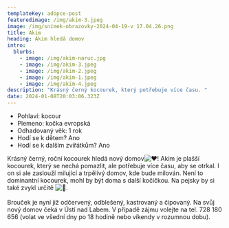 ```yaml
---
templateKey: adopce-post
featuredimage: /img/akim-3.jpeg
image: /img/snímek-obrazovky-2024-04-19-v 17.04.26.png
title: Akim
heading: Akim hledá domov
intro:
  blurbs:
    - image: /img/akim-naruc.jpg
    - image: /img/akim-3.jpeg
    - image: /img/akim-2.jpeg
    - image: /img/akim-1.jpeg
    - image: /img/akim-4.jpeg
description: "Krásný černý kocourek, který potřebuje více času. "
date: 2024-01-08T20:03:06.323Z
---
```

* Pohlaví: kocour
* Plemeno: kočka evropská
* Odhadovaný věk: 1 rok
* Hodí se k dětem? Ano
* Hodí se k dalším zvířátkům? Ano

Krásný černý, roční kocourek hledá nový domov![❤️](https://static.xx.fbcdn.net/images/emoji.php/v9/t6c/1/16/2764.png)! Akim je plašší kocourek, který se nechá pomazlit, ale potřebuje více času, aby se otrkal. I on si ale zaslouží milující a trpělivý domov, kde bude milován. Není to dominantní kocourek, mohl by být doma s další kočičkou. Na pejsky by si také zvykl určitě ![🙂](https://static.xx.fbcdn.net/images/emoji.php/v9/t4c/1/16/1f642.png).\
\
Brouček je nyní již odčervený, odblešený, kastrovaný a čipovaný. Na svůj nový domov čeká v Ústí nad Labem. V případě zájmu volejte na tel. 728 180 656 (volat ve všední dny po 18 hodině nebo víkendy v rozumnou dobu).